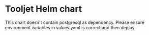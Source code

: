 # Tooljet Helm chart

This chart doesn't contain postgresql as dependency. Please ensure environment variables in values.yaml is correct and then deploy